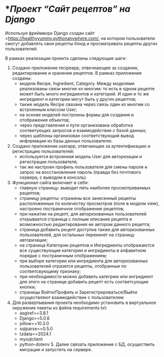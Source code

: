 # **Проект “Сайт рецептов” на Django*


Используя фреймворк Django создан сайт >https://healthyyummy.pythonanywhere.com/, на котором пользователи смогут добавлять свои рецепты блюд и просматривать рецепты других пользователей.

В рамках реализации проекта сделаны следующие шаги:
1. Создано приложение recipeapp, отвечеающее за создание, редактирование и хранение рецептов. В рамказ приложения созданы:
   - модели Recipe, Ingredient, Category. Между моделями реализованы связи многие ко многим: то есть в одном рецепте может быть много ингредиентов и категорий. И один и то же ингредиент и категории могут быть у других рецептов;
   - также модель Recipe свазана через связь один ко многим со встроенным классом User;
   - на основе моделей построены формы для создания и отображения объектов;
   - через представления и пути организована обработка соответующих запросов и взаимодействие с базой данных;
   - через шаблоны организован соответствующий вывод информации из базы данных пользователю.
2. Создано приложение userapp, отвечающее за аутентификацию и регистрацию пользователей:
   - используется встроенная модель User для авторизации и регистрации пользователя;
   - так же настроен профиль пользователя для смены пароля и запрос на восстановление пароль (правда без почтового сервера, с выводом в консоль).
3. Функционал сайта включает в себя:
   - главную страницу: выводит пять наиболее просмотриваемых рецептов;
   - страницу рецепты: отражены все занесенный рецепты расположенные по количеству просмотров (поле в модели view), настроено постраничное отображение рецептов;
   - при нажатии на рецепт, для авторизованных пользователей открывается страница с полным описание рецепта и возможностью редактирования ее автором данного рецепта;
   - страница добавить рецепт доступна также для авторизованных пользователей, для остальных перекинет на страницу авторизации;
   - на страница Категории рецептов и Ингредиенты отображаются все существующие категории и ингредиенты в алфавитном порядке с постраничным отображением;
   - при выборе категории или ингредиента для авторизованных пользователей отразятся рецепты, отобранные по соответсвующему признаку;
   - при необходимости можно добавить категрию или ингредиент для этого на странице добавить рецепт есть соответсующие кнопки;
   - страницы Войти/Профиль и Зарегистрироваться/Выйти осуществляют взаимодействие с пользователем
  4. Для развертывания проекта необходимо установить в виртуальное окружение пакеты из файла requirements.txt:
     - asgiref==3.8.1
     - Django==5.0.6
     - pillow==10.3.0
     - sqlparse==0.5.0
     - tzdata==2024.1
     - mysqlclient
     - python-dotenv
    5. Далее связать приложение с БД, осуществить миграции и запустить на сервере.
     
   

